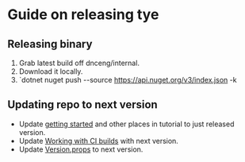 # Guide on releasing tye

## Releasing binary

1. Grab latest build off dnceng/internal.
2. Download it locally.
3. `dotnet nuget push <PACKAGE> --source https://api.nuget.org/v3/index.json -k <APIKEY>

## Updating repo to next version

- Update [getting started](/docs/getting_started.md) and other places in tutorial to just released version.
- Update [Working with CI builds](docs/getting_started.md) with next version.
- Update [Version.props](eng/Versions.props) to next version.